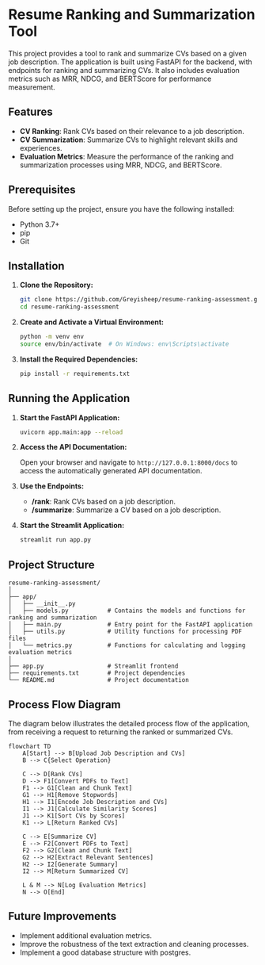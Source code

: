 # Resume Ranking and Summarization Tool

This project provides a tool to rank and summarize CVs based on a given job description. The application is built using FastAPI for the backend, with endpoints for ranking and summarizing CVs. It also includes evaluation metrics such as MRR, NDCG, and BERTScore for performance measurement.

## Features

- **CV Ranking**: Rank CVs based on their relevance to a job description.
- **CV Summarization**: Summarize CVs to highlight relevant skills and experiences.
- **Evaluation Metrics**: Measure the performance of the ranking and summarization processes using MRR, NDCG, and BERTScore.

## Prerequisites

Before setting up the project, ensure you have the following installed:

- Python 3.7+
- pip
- Git

## Installation

1. **Clone the Repository:**

   ```bash
   git clone https://github.com/Greyisheep/resume-ranking-assessment.git
   cd resume-ranking-assessment
   ```

2. **Create and Activate a Virtual Environment:**

   ```bash
   python -m venv env
   source env/bin/activate  # On Windows: env\Scripts\activate
   ```

3. **Install the Required Dependencies:**

   ```bash
   pip install -r requirements.txt
   ```

## Running the Application

1. **Start the FastAPI Application:**

   ```bash
   uvicorn app.main:app --reload
   ```

2. **Access the API Documentation:**

   Open your browser and navigate to `http://127.0.0.1:8000/docs` to access the automatically generated API documentation.

3. **Use the Endpoints:**

   - **/rank**: Rank CVs based on a job description.
   - **/summarize**: Summarize a CV based on a job description.
  
4. **Start the Streamlit Application:**

   ```bash
   streamlit run app.py
   ```

## Project Structure

```plaintext
resume-ranking-assessment/
│
├── app/
│   ├── __init__.py
│   ├── models.py           # Contains the models and functions for ranking and summarization
│   ├── main.py             # Entry point for the FastAPI application
│   ├── utils.py            # Utility functions for processing PDF files
│   └── metrics.py          # Functions for calculating and logging evaluation metrics
│
├── app.py                  # Streamlit frontend
├── requirements.txt        # Project dependencies
└── README.md               # Project documentation
```

## Process Flow Diagram

The diagram below illustrates the detailed process flow of the application, from receiving a request to returning the ranked or summarized CVs.

```mermaid
flowchart TD
    A[Start] --> B[Upload Job Description and CVs]
    B --> C{Select Operation}
    
    C --> D[Rank CVs]
    D --> F1[Convert PDFs to Text]
    F1 --> G1[Clean and Chunk Text]
    G1 --> H1[Remove Stopwords]
    H1 --> I1[Encode Job Description and CVs]
    I1 --> J1[Calculate Similarity Scores]
    J1 --> K1[Sort CVs by Scores]
    K1 --> L[Return Ranked CVs]

    C --> E[Summarize CV]
    E --> F2[Convert PDFs to Text]
    F2 --> G2[Clean and Chunk Text]
    G2 --> H2[Extract Relevant Sentences]
    H2 --> I2[Generate Summary]
    I2 --> M[Return Summarized CV]

    L & M --> N[Log Evaluation Metrics]
    N --> O[End]
```

## Future Improvements

- Implement additional evaluation metrics.
- Improve the robustness of the text extraction and cleaning processes.
- Implement a good database structure with postgres.
